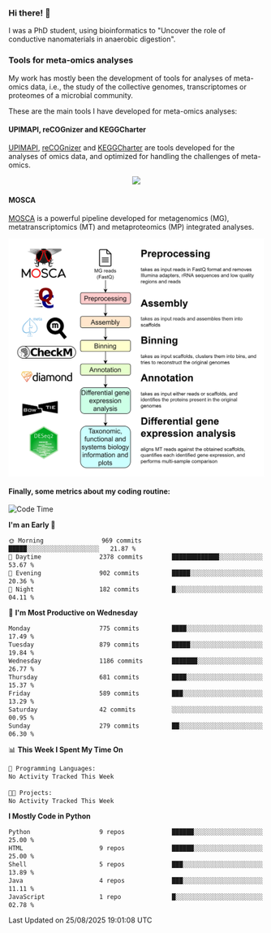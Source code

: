 ### Hi there! 👋

I was a PhD student, using bioinformatics to "Uncover the role of conductive nanomaterials in anaerobic digestion".

### Tools for meta-omics analyses

My work has mostly been the development of tools for analyses of meta-omics data, i.e., the study of the collective genomes, transcriptomes or proteomes of a microbial community.

These are the main tools I have developed for meta-omics analyses:

#### UPIMAPI, reCOGnizer and KEGGCharter

[UPIMAPI](https://github.com/iquasere/UPIMAPI), [reCOGnizer](https://github.com/iquasere/reCOGnizer) and [KEGGCharter](https://github.com/iquasere/KEGGCharter) are tools developed for the analyses of omics data, and optimized for handling the challenges of meta-omics.

<p align="center">
    <img src="assets/annotation_paper.png">
</p>

#### MOSCA

[MOSCA](https://github.com/iquasere/MOSCA) is a powerful pipeline developed for metagenomics (MG), metatranscriptomics (MT) and metaproteomics (MP) integrated analyses.

<p align="center">
    <img src="assets/mosca_workflow.png" align="center" width="700">
</p>


#### Finally, some metrics about my coding routine:

<!--START_SECTION:waka-->
![Code Time](http://img.shields.io/badge/Code%20Time-1%2C014%20hrs%2028%20mins-blue)

**I'm an Early 🐤** 

```text
🌞 Morning                969 commits         █████░░░░░░░░░░░░░░░░░░░░   21.87 % 
🌆 Daytime                2378 commits        █████████████░░░░░░░░░░░░   53.67 % 
🌃 Evening                902 commits         █████░░░░░░░░░░░░░░░░░░░░   20.36 % 
🌙 Night                  182 commits         █░░░░░░░░░░░░░░░░░░░░░░░░   04.11 % 
```
📅 **I'm Most Productive on Wednesday** 

```text
Monday                   775 commits         ████░░░░░░░░░░░░░░░░░░░░░   17.49 % 
Tuesday                  879 commits         █████░░░░░░░░░░░░░░░░░░░░   19.84 % 
Wednesday                1186 commits        ███████░░░░░░░░░░░░░░░░░░   26.77 % 
Thursday                 681 commits         ████░░░░░░░░░░░░░░░░░░░░░   15.37 % 
Friday                   589 commits         ███░░░░░░░░░░░░░░░░░░░░░░   13.29 % 
Saturday                 42 commits          ░░░░░░░░░░░░░░░░░░░░░░░░░   00.95 % 
Sunday                   279 commits         ██░░░░░░░░░░░░░░░░░░░░░░░   06.30 % 
```


📊 **This Week I Spent My Time On** 

```text
💬 Programming Languages: 
No Activity Tracked This Week

🐱‍💻 Projects: 
No Activity Tracked This Week
```

**I Mostly Code in Python** 

```text
Python                   9 repos             ██████░░░░░░░░░░░░░░░░░░░   25.00 % 
HTML                     9 repos             ██████░░░░░░░░░░░░░░░░░░░   25.00 % 
Shell                    5 repos             ███░░░░░░░░░░░░░░░░░░░░░░   13.89 % 
Java                     4 repos             ███░░░░░░░░░░░░░░░░░░░░░░   11.11 % 
JavaScript               1 repo              █░░░░░░░░░░░░░░░░░░░░░░░░   02.78 % 
```




 Last Updated on 25/08/2025 19:01:08 UTC
<!--END_SECTION:waka-->

